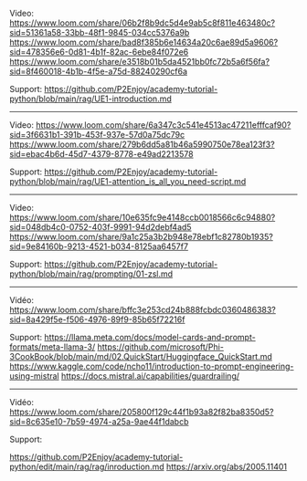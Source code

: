 Video:
https://www.loom.com/share/06b2f8b9dc5d4e9ab5c8f811e463480c?sid=51361a58-33bb-48f1-9845-034cc5376a9b
https://www.loom.com/share/bad8f385b6e14634a20c6ae89d5a9606?sid=478356e6-0d81-4b1f-82ac-6ebe84f072e6
https://www.loom.com/share/e3518b01b5da4521bb0fc72b5a6f56fa?sid=8f460018-4b1b-4f5e-a75d-88240290cf6a

Support: https://github.com/P2Enjoy/academy-tutorial-python/blob/main/rag/UE1-introduction.md

----

Video:
https://www.loom.com/share/6a347c3c541e4513ac47211efffcaf90?sid=3f6631b1-391b-453f-937e-57d0a75dc79c
https://www.loom.com/share/279b6dd5a81b46a5990750e78ea123f3?sid=ebac4b6d-45d7-4379-8778-e49ad2213578

Support: https://github.com/P2Enjoy/academy-tutorial-python/blob/main/rag/UE1-attention_is_all_you_need-script.md

----

Video:
https://www.loom.com/share/10e635fc9e4148ccb0018566c6c94880?sid=048db4c0-0752-403f-9991-94d2debf4ad5
https://www.loom.com/share/9a1c25a3b2b948e78ebf1c82780b1935?sid=9e84160b-9213-4521-b034-8125aa6457f7

Support:
https://github.com/P2Enjoy/academy-tutorial-python/blob/main/rag/prompting/01-zsl.md

----

Vidéo:
https://www.loom.com/share/bffc3e253cd24b888fcbdc0360486383?sid=8a429f5e-f506-4976-89f9-85b65f72216f

Support:
https://llama.meta.com/docs/model-cards-and-prompt-formats/meta-llama-3/
https://github.com/microsoft/Phi-3CookBook/blob/main/md/02.QuickStart/Huggingface_QuickStart.md
https://www.kaggle.com/code/ncho11/introduction-to-prompt-engineering-using-mistral
https://docs.mistral.ai/capabilities/guardrailing/

----

Vidéo:
https://www.loom.com/share/205800f129c44f1b93a82f82ba8350d5?sid=8c635e10-7b59-4974-a25a-9ae44f1dabcb

Support:

https://github.com/P2Enjoy/academy-tutorial-python/edit/main/rag/rag/inroduction.md
https://arxiv.org/abs/2005.11401
